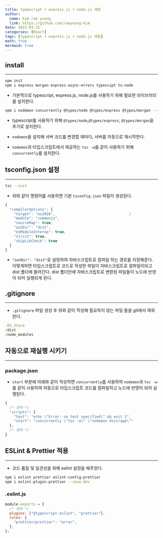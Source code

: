 ```yaml
---
title: typescript + express.js + node.js 세팅
author:
  name: kim rae young
  link: https://github.com/raeyoung-kim
date: 2022-03-21
categories: [React]
tags: [typescript + express.js + node.js 세팅]
math: true
mermaid: true
---
```


## install
---
```bash
npm init
npm i express morgan express-async-errors typescipt ts-node
```
- 기본적으로 typescript, express.js, node.js를 사용하기 위해 필요한 라이브러리를 설치한다.

```bash
npm i nodemon concurrently @types/node @types/express @types/morgan --save-dev
```
- typescript를 사용하기 위해 `@types/node`,`@types/express`, `@types/morgan`을 추가로 설치한다.

- `nodemon`을 설치해 서버 코드를 변경할 때마다, 서버를 자동으로 재시작한다.

- `nodemon`과 타입스크립트에서 제공하는 `tsc -w`를 같이 사용하기 위해 `concurrently`를 설치한다.


## **tsconfig.json 설정**
---
```bash
tsc --init
```
- 위와 같이 명령어를 사용하면 기본 `tsconfig.json` 파일이 생성된다.

```jsx
{
  "compilerOptions": {
    "target": "es2016",                                  /
    "module": "commonjs", 
    "sourceMap": true,                               
    "outDir": "dist",                                   
    "esModuleInterop": true,                             
    "strict": true,                                      
    "skipLibCheck": true                                 
  }
}
```
- `"outDir": "dist"`로 설정하여 자바스크립트로 컴파일 하는 경로를 지정해준다. 이렇게하면 타입스크립트로 코드로 작성한 파일이 자바스크립트로 컴파일이되고 dist 폴더에 들어간다. dist 폴더안에 자바스크립트로 변환된 파일들이 노드에 반영이 되어 실행되게 된다.


## .gitignore
---
- `.gitignore` 파일 생성 후 위와 같이 작성해 필요하지 않는 파일 들을 git에서 제외한다.

```jsx
.DS_Store
/dist
/node_modules
```

## 자동으로 재실행 시키기

---

### package.json
- `start` 부분에 아래와 같이 작성하면 `concurrently`를 사용하여 `nodemon`과 `tsc -w`를 같이 사용하여 자동으로 타입스크립트 코드를 컴파일하고 노드에 반영이 되어 실행된다.

```jsx
{
  /* 생략 */
  "scripts": {
    "test": "echo \"Error: no test specified\" && exit 1",
    "start": "concurrently \"tsc -w\" \"nodemon dist/app\""
  },
  /* 생략 */
}
```

## ESLint & Prettier 적용
---
- 코드 품질 및 일관성을 위해 eslint 설정을 해주었다.

```bash
npm i eslint prettier eslint-config-prettier
npm i eslint-plugin-prettier --save-dev
```

### .eslint.js
```javascript
module.exports = {
  /* 생략 */
  plugins: ["@typescript-eslint", "prettier"],
  rules: {
    "prettier/prettier": "error",
  },
};
```
